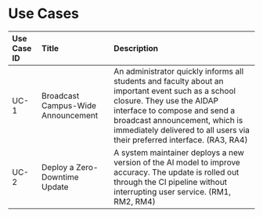 # Use Cases

| **Use Case ID** | **Title** | **Description** |
|:--|:--|:--|
| UC-1 | Broadcast Campus-Wide Announcement | An administrator quickly informs all students and faculty about an important event such as a school closure. They use the AIDAP interface to compose and send a broadcast announcement, which is immediately delivered to all users via their preferred interface. (RA3, RA4) |
| UC-2 | Deploy a Zero-Downtime Update | A system maintainer deploys a new version of the AI model to improve accuracy. The update is rolled out through the CI pipeline without interrupting user service. (RM1, RM2, RM4) |
